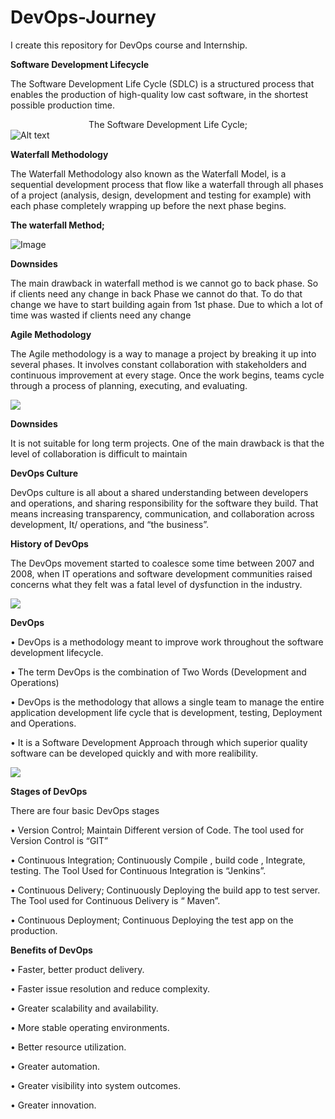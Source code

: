 # DevOps-Journey
I create this repository for DevOps course and Internship.

<b>Software Development Lifecycle</b>

The Software Development Life Cycle (SDLC) is a structured process that enables the production of high-quality low cast software, in the shortest possible production time.

 <center> The Software Development Life Cycle; </center>
   
  <img src="https://www.tutorialspoint.com/sdlc/images/sdlc_stages.jpg" alt="Alt text" title="Optional title" >  

<b>Waterfall Methodology</b>

The Waterfall Methodology also known as the Waterfall Model, is a sequential development process that flow like a waterfall through all phases of a project (analysis, design, development and testing  for example) with each phase completely wrapping up before the next phase begins.

<b>The waterfall Method;</b>

<img src="https://www.umsl.edu/~hugheyd/is6840/images/Waterfall_model.png" alt="Image">
                    
 <b>Downsides</b>

The main drawback in waterfall method is we cannot go to back phase. So if clients need any change in back Phase we cannot do that. To do that change we have to start building again from 1st phase. Due to which a lot of time was wasted if clients need any change
      

<b>Agile Methodology</b>

The Agile methodology is a way to manage a project by breaking it up into several phases. It involves constant collaboration with stakeholders and continuous improvement at every stage. Once the work begins, teams cycle through a process of planning, executing, and evaluating.

<img src="https://project-management.com/wp-content/uploads/2017/08/agile-software-development.jpg">         
       
<b>Downsides</b>

It is not suitable for long term projects. One of the main drawback is that the level of collaboration is difficult to maintain

 <b> DevOps Culture</b>

   DevOps culture is all about  a shared understanding between developers and operations, and sharing responsibility for the software they build. That means increasing transparency, communication, and collaboration across development, It/ operations, and “the business”.
   
<b>History of DevOps</b>

The DevOps movement started to coalesce some time between 2007 and 2008, when IT operations and software development communities raised concerns what they felt was a fatal level of dysfunction in the industry.

<img src="https://cdn.ttgtmedia.com/rms/onlineImages/whatis-devops_over_time-f.png">

 <b>DevOps</b>
 
•	DevOps is a methodology meant to improve work throughout the software development lifecycle.

•  The term DevOps is the combination of Two Words (Development and Operations)

•  DevOps is the methodology that allows a single team to manage the entire application development life cycle that is development, testing, Deployment and Operations.

•	It is a Software Development Approach through which superior quality software can be developed quickly and with more realibility.

<img src="https://orangematter.solarwinds.com/wp-content/uploads/2022/03/DevOps-lifecycle-capabilities-1024x621.png">

 <b>Stages of  DevOps</b>

  There are four basic DevOps stages

•	Version Control;
                             Maintain Different version of Code.                                                    The tool used for     
Version Control is “GIT”
 

•	 Continuous Integration; Continuously Compile , build code , Integrate,   testing. The Tool Used for Continuous Integration is “Jenkins”.

•	 Continuous Delivery;
  Continuously Deploying the build app to test server.
The Tool used for Continuous Delivery is “ Maven”.

•	Continuous Deployment;
  Continuous Deploying the test app on the production.

<b>Benefits of DevOps</b>


•	Faster, better product delivery.

•	Faster issue resolution and reduce complexity.

•	Greater scalability and availability.

•	More stable operating environments.

•	Better resource utilization.

•	Greater automation.

•	Greater visibility into system outcomes.

•	Greater innovation.
   

    






